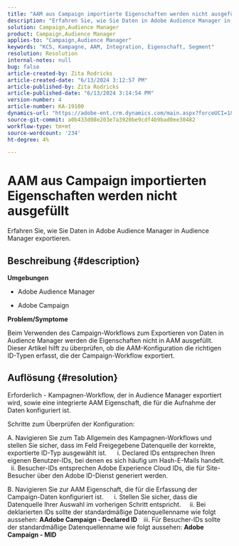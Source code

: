 ```yaml
---
title: "AAM aus Campaign importierte Eigenschaften werden nicht ausgefüllt"
description: "Erfahren Sie, wie Sie Daten in Adobe Audience Manager in Audience Manager exportieren."
solution: Campaign,Audience Manager
product: Campaign,Audience Manager
applies-to: "Campaign,Audience Manager"
keywords: "KCS, Kampagne, AAM, Integration, Eigenschaft, Segment"
resolution: Resolution
internal-notes: null
bug: false
article-created-by: Zita Rodricks
article-created-date: "6/13/2024 3:12:57 PM"
article-published-by: Zita Rodricks
article-published-date: "6/13/2024 3:14:54 PM"
version-number: 4
article-number: KA-19100
dynamics-url: "https://adobe-ent.crm.dynamics.com/main.aspx?forceUCI=1&pagetype=entityrecord&etn=knowledgearticle&id=1b364764-9729-ef11-840a-002248084fbb"
source-git-commit: a0b433d08e203e7a3920be9cdf4b9bad0ee30482
workflow-type: tm+mt
source-wordcount: '234'
ht-degree: 4%

---
```


# AAM aus Campaign importierten Eigenschaften werden nicht ausgefüllt


Erfahren Sie, wie Sie Daten in Adobe Audience Manager in Audience Manager exportieren.

## Beschreibung {#description}


<b>Umgebungen</b>

- Adobe Audience Manager

- Adobe Campaign

<b>Problem/Symptome</b>

Beim Verwenden des Campaign-Workflows zum Exportieren von Daten in Audience Manager werden die Eigenschaften nicht in AAM ausgefüllt. Dieser Artikel hilft zu überprüfen, ob die AAM-Konfiguration die richtigen ID-Typen erfasst, die der Campaign-Workflow exportiert.


## Auflösung {#resolution}


Erforderlich - Kampagnen-Workflow, der in Audience Manager exportiert wird, sowie eine integrierte AAM Eigenschaft, die für die Aufnahme der Daten konfiguriert ist. 

Schritte zum Überprüfen der Konfiguration:

A. Navigieren Sie zum Tab Allgemein des Kampagnen-Workflows und stellen Sie sicher, dass im Feld Freigegebene Datenquelle der korrekte, exportierte ID-Typ ausgewählt ist.
     i. Declared IDs entsprechen Ihren eigenen Benutzer-IDs, bei denen es sich häufig um Hash-E-Mails handelt.
    ii. Besucher-IDs entsprechen Adobe Experience Cloud IDs, die für Site-Besucher über den Adobe ID-Dienst generiert werden.

B. Navigieren Sie zur AAM Eigenschaft, die für die Erfassung der Campaign-Daten konfiguriert ist.
     i. Stellen Sie sicher, dass die Datenquelle Ihrer Auswahl im vorherigen Schritt entspricht.
    ii. Bei deklarierten IDs sollte der standardmäßige Datenquellenname wie folgt aussehen: <b>A</b><b>Adobe Campaign - Declared ID
 </b>  iii. Für Besucher-IDs sollte der standardmäßige Datenquellenname wie folgt aussehen: <b>Adobe Campaign - MID</b>






